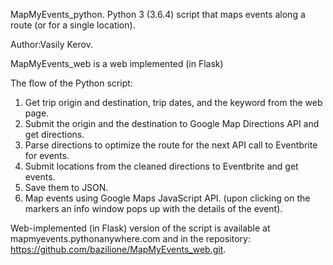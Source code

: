 MapMyEvents_python.
Python 3 (3.6.4) script that maps events along a route (or for a single location).

Author:Vasily Kerov.

MapMyEvents_web is a web implemented (in Flask) 

The flow of the Python script:

1. Get trip origin and destination, trip dates, and the keyword from the web page.
2. Submit the origin and the destination to Google Map Directions API and get directions.
3. Parse directions to optimize the route for the next API call to Eventbrite for events.
4. Submit locations from the cleaned directions to Eventbrite and get events.
5. Save them to JSON.
6. Map events using Google Maps JavaScript API. (upon clicking on the markers an info window pops up with the details of the event).

Web-implemented (in Flask) version of the script is available at mapmyevents.pythonanywhere.com and in the repository: https://github.com/bazilione/MapMyEvents_web.git.
